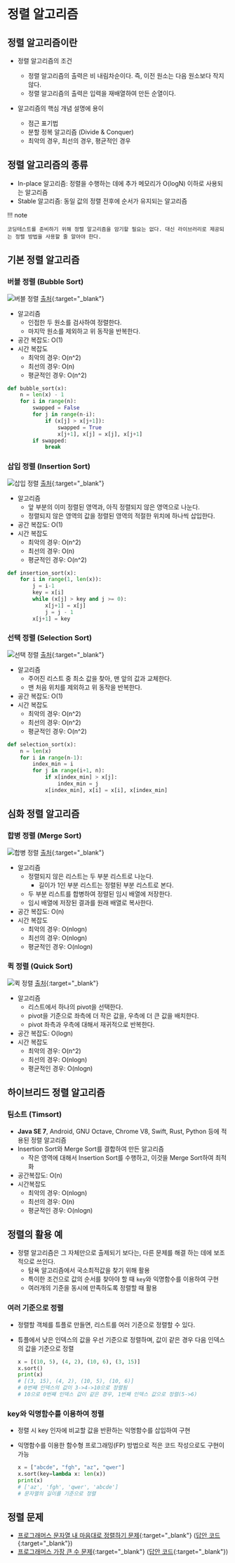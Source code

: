 # 정렬 알고리즘

## 정렬 알고리즘이란

- 정렬 알고리즘의 조건
    - 정렬 알고리즘의 출력은 비 내림차순이다. 즉, 이전 원소는 다음 원소보다 작지 않다.
    - 정렬 알고리즘의 출력은 입력을 재배열하여 만든 순열이다.

- 알고리즘의 핵심 개념 설명에 용이
    - 점근 표기법
    - 분할 정복 알고리즘 (Divide & Conquer)
    - 최악의 경우, 최선의 경우, 평균적인 경우

## 정렬 알고리즘의 종류

- In-place 알고리즘: 정렬을 수행하는 데에 추가 메모리가 O(logN) 이하로 사용되는 알고리즘
- Stable 알고리즘: 동일 값의 정렬 전후에 순서가 유지되는 알고리즘

!!! note

    코딩테스트를 준비하기 위해 정렬 알고리즘을 암기할 필요는 없다. 대신 라이브러리로 제공되는 정렬 방법을 사용할 줄 알아야 한다.

## 기본 정렬 알고리즘

### 버블 정렬 (Bubble Sort)

![버블 정렬](https://upload.wikimedia.org/wikipedia/commons/3/37/Bubble_sort_animation.gif)
[출처](https://upload.wikimedia.org/wikipedia/commons/3/37/Bubble_sort_animation.gif){:target="_blank"}

- 알고리즘
    - 인접한 두 원소를 검사하여 정렬한다.
    - 마지막 원소를 제외하고 위 동작을 반복한다.
- 공간 복잡도: O(1)
- 시간 복잡도
    - 최악의 경우: O(n^2)
    - 최선의 경우: O(n)
    - 평균적인 경우: O(n^2)

``` python title="bubble_sort.py"
def bubble_sort(x):
    n = len(x) - 1
    for i in range(n):
        swapped = False
        for j in range(n-i):
            if (x[j] > x[j+1]):
                swapped = True
                x[j+1], x[j] = x[j], x[j+1]
        if swapped:
            break
```

### 삽입 정렬 (Insertion Sort)

![삽입 정렬](https://upload.wikimedia.org/wikipedia/commons/2/25/Insertion_sort_animation.gif)
[출처](https://upload.wikimedia.org/wikipedia/commons/2/25/Insertion_sort_animation.gif){:target="_blank"}

- 알고리즘
    - 앞 부분의 이미 정렬된 영역과, 아직 정렬되지 않은 영역으로 나눈다.
    - 정렬되지 않은 영역의 값을 정렬된 영역의 적절한 위치에 하나씩 삽입한다.
- 공간 복잡도: O(1)
- 시간 복잡도
    - 최악의 경우: O(n^2)
    - 최선의 경우: O(n)
    - 평균적인 경우: O(n^2)

``` python title="insertion_sort.py"
def insertion_sort(x):
    for i in range(1, len(x)):
        j = i-1
        key = x[i]
        while (x[j] > key and j >= 0):
            x[j+1] = x[j]
            j = j - 1
        x[j+1] = key
```

### 선택 정렬 (Selection Sort)

![선택 정렬](https://upload.wikimedia.org/wikipedia/commons/b/b0/Selection_sort_animation.gif)
[출처](https://upload.wikimedia.org/wikipedia/commons/b/b0/Selection_sort_animation.gif){:target="_blank"}

- 알고리즘
    - 주어진 리스트 중 최소 값을 찾아, 맨 앞의 값과 교체한다.
    - 맨 처음 위치를 제외하고 위 동작을 반복한다.
- 공간 복잡도: O(1)
- 시간 복잡도
    - 최악의 경우: O(n^2)
    - 최선의 경우: O(n^2)
    - 평균적인 경우: O(n^2)

``` python title="selection_sort.py"
def selection_sort(x):
    n = len(x)
    for i in range(n-1):
        index_min = i
        for j in range(i+1, n):
            if x[index_min] > x[j]:
                index_min = j
            x[index_min], x[i] = x[i], x[index_min]
```


## 심화 정렬 알고리즘

### 합병 정렬 (Merge Sort)

![합병 정렬](https://upload.wikimedia.org/wikipedia/commons/c/cc/Merge-sort-example-300px.gif)
[출처](https://upload.wikimedia.org/wikipedia/commons/c/cc/Merge-sort-example-300px.gif){:target="_blank"}

- 알고리즘
    - 정렬되지 않은 리스트는 두 부분 리스트로 나눈다.
        - 길이가 1인 부분 리스트는 정렬된 부분 리스트로 본다.
    - 두 부분 리스트를 합병하여 정렬된 임시 배열에 저장한다.
    - 임시 배열에 저장된 결과를 원래 배열로 복사한다.
- 공간 복잡도: O(n)
- 시간 복잡도
    - 최악의 경우: O(nlogn)
    - 최선의 경우: O(nlogn)
    - 평균적인 경우: O(nlogn)

### 퀵 정렬 (Quick Sort)

![퀵 정렬](https://upload.wikimedia.org/wikipedia/commons/6/6a/Sorting_quicksort_anim.gif)
[출처](https://upload.wikimedia.org/wikipedia/commons/6/6a/Sorting_quicksort_anim.gif){:target="_blank"}

- 알고리즘
    - 리스트에서 하나의 pivot을 선택한다.
    - pivot을 기준으로 좌측에 더 작은 값을, 우측에 더 큰 값을 배치한다.
    - pivot 좌측과 우측에 대해서 재귀적으로 반복한다.
- 공간 복잡도: O(logn)
- 시간 복잡도
    - 최악의 경우: O(n^2)
    - 최선의 경우: O(nlogn)
    - 평균적인 경우: O(nlogn)

## 하이브리드 정렬 알고리즘

### 팀소트 (Timsort)

- **Java SE 7**, Android, GNU Octave, Chrome V8, Swift, Rust, Python 등에 적용된 정렬 알고리즘
- Insertion Sort와 Merge Sort를 결합하여 만든 알고리즘
    - 작은 영역에 대해서 Insertion Sort를 수행하고, 이것을 Merge Sort하여 최적화
- 공간복잡도: O(n)
- 시간복잡도
    - 최악의 경우: O(nlogn)
    - 최선의 경우: O(n)
    - 평균적인 경우: O(nlogn)


## 정렬의 활용 예

- 정렬 알고리즘은 그 자체만으로 출제되기 보다는, 다른 문제를 해결 하는 데에 보조적으로 쓰인다.
    - 탐욕 알고리즘에서 국소최적값을 찾기 위해 활용
    - 특이한 조건으로 값의 순서를 찾아야 할 때 `key`와 익명함수를 이용하여 구현
    - 여러개의 기준을 동시에 만족하도록 정렬할 때 활용

### 여러 기준으로 정렬

- 정렬할 객체를 튜플로 만들면, 리스트를 여러 기준으로 정렬할 수 있다.
- 튜플에서 낮은 인덱스의 값을 우선 기준으로 정렬하며, 값이 같은 경우 다음 인덱스의 값을 기준으로 정렬

    ``` python
    x = [(10, 5), (4, 2), (10, 6), (3, 15)]
    x.sort()
    print(x)
    # [(3, 15), (4, 2), (10, 5), (10, 6)]
    # 0번째 인덱스의 값이 3->4->10으로 정렬됨
    # 10으로 0번째 인덱스 값이 같은 경우, 1번째 인덱스 값으로 정렬(5->6)
    ```

### key와 익명함수를 이용하여 정렬

- 정렬 시 key 인자에 비교할 값을 반환하는 익명함수를 삽입하여 구현
- 익명함수를 이용한 함수형 프로그래밍(FP) 방법으로 적은 코드 작성으로도 구현이 가능

    ``` python
    x = ["abcde", "fgh", "az", "qwer"]
    x.sort(key=lambda x: len(x))
    print(x)
    # ['az', 'fgh', 'qwer', 'abcde']
    # 문자열의 길이를 기준으로 정렬
    ```

## 정렬 문제

- [프로그래머스 문자열 내 마음대로 정렬하기 문제](https://school.programmers.co.kr/learn/courses/30/lessons/12915){:target="_blank"} ([답안 코드](https://github.com/abel-shin/pccp-python/blob/main/src/day2/Solution1.py){:target="_blank"})
- [프로그래머스 가장 큰 수 문제](https://school.programmers.co.kr/learn/courses/30/lessons/42746){:target="_blank"} ([답안 코드](https://github.com/abel-shin/pccp-python/blob/main/src/day2/Solution2.py){:target="_blank"})
